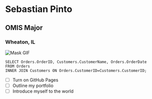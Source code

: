 # Sebastian Pinto
## OMIS Major
### Wheaton, IL

![Mask GIF](https://cdn66.picsart.com/191057343000202.gif?to=min&r=1024)

```
SELECT Orders.OrderID, Customers.CustomerName, Orders.OrderDate
FROM Orders
INNER JOIN Customers ON Orders.CustomerID=Customers.CustomerID;
```

- [ ] Turn on GitHub Pages
- [ ] Outline my portfolio
- [ ] Introduce myself to the world
